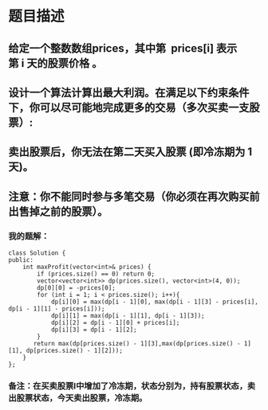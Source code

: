 # 题目描述
## 给定一个整数数组prices，其中第  prices[i] 表示第 i 天的股票价格 。​
## 设计一个算法计算出最大利润。在满足以下约束条件下，你可以尽可能地完成更多的交易（多次买卖一支股票）:
## 卖出股票后，你无法在第二天买入股票 (即冷冻期为 1 天)。
## 注意：你不能同时参与多笔交易（你必须在再次购买前出售掉之前的股票）。
### 我的题解：
```
class Solution {
public:
    int maxProfit(vector<int>& prices) {
        if (prices.size() == 0) return 0;
        vector<vector<int>> dp(prices.size(), vector<int>(4, 0));
        dp[0][0] = -prices[0];
        for (int i = 1; i < prices.size(); i++){
            dp[i][0] = max(dp[i - 1][0], max(dp[i - 1][3] - prices[i], dp[i - 1][1] - prices[i]));
            dp[i][1] = max(dp[i - 1][1], dp[i - 1][3]);
            dp[i][2] = dp[i - 1][0] + prices[i];
            dp[i][3] = dp[i - 1][2];
        }
       return max(dp[prices.size() - 1][3],max(dp[prices.size() - 1][1], dp[prices.size() - 1][2]));
    }
};
```
### **备注**：在买卖股票I中增加了冷冻期，状态分别为，持有股票状态，卖出股票状态，今天卖出股票，冷冻期。